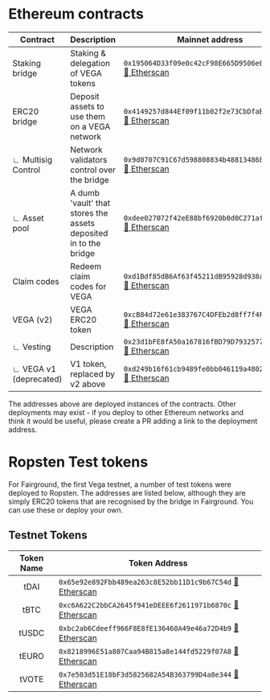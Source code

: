 
# Ethereum contracts
| Contract               | Description                                                      | Mainnet address                                                                                                       | Source                                                             |
| ---------------------- | ---------------------------------------------------------------- | --------------------------------------------------------------------------------------------------------------------- | ------------------------------------------------------------------ |
| Staking bridge         | Staking & delegation of VEGA tokens                              | `0x195064D33f09e0c42cF98E665D9506e0dC17de68`[🔎 Etherscan](https://etherscan.io/address/0x195064D33f09e0c42cF98E665D9506e0dC17de68) | [Staking_Bridge](https://github.com/vegaprotocol/Staking_Bridge)   |
| ERC20 bridge           | Deposit assets to use them on a VEGA network                     | `0x4149257d844Ef09f11b02f2e73CbDfaB4c911a73`[🔎 Etherscan](https://etherscan.io/address/0x4149257d844Ef09f11b02f2e73CbDfaB4c911a73) | [smart-contracts](https://github.com/vegaprotocol/smart-contracts) |
| ∟ Multisig Control     | Network validators control over the bridge                       | `0x9d0707C91C67d598808834b4881348684e92E11e`[🔎 Etherscan](https://etherscan.io/address/0x9d0707C91C67d598808834b4881348684e92E11e) | [smart-contracts](https://github.com/vegaprotocol/smart-contracts) |
| ∟ Asset pool           | A dumb 'vault' that stores the assets deposited in to the bridge | `0xdee027072f42eE88bf6920b0d0C271af4e8ff8fb`[🔎 Etherscan](https://etherscan.io/address/0xdee027072f42eE88bf6920b0d0C271af4e8ff8fb) | [smart-contracts](https://github.com/vegaprotocol/smart-contracts) |
| Claim codes            | Redeem claim codes for VEGA                                      | `0xd1Bdf85dB6Af63f45211dB95928d938abCc52dC8`[🔎 Etherscan](https://etherscan.io/address/0xd1Bdf85dB6Af63f45211dB95928d938abCc52dC8) | [Claim_Codes](https://github.com/vegaprotocol/Claim_Codes)         |
| VEGA (v2)              | VEGA ERC20 token                                                 | `0xcB84d72e61e383767C4DFEb2d8ff7f4FB89abc6e`[🔎 Etherscan](https://etherscan.io/address/0xcB84d72e61e383767C4DFEb2d8ff7f4FB89abc6e) | [Vega_Token_V2](https://github.com/vegaprotocol/Vega_Token_V2)     |
| ∟ Vesting              | Description                                                      | `0x23d1bFE8fA50a167816fBD79D7932577c06011f4`[🔎 Etherscan](https://etherscan.io/address/0x23d1bFE8fA50a167816fBD79D7932577c06011f4) | [Vega_Token_V2](https://github.com/vegaprotocol/Vega_Token_V2)     |
| ∟ VEGA v1 (deprecated) | V1 token, replaced by v2 above                                   | `0xd249b16f61cb9489fe0bb046119a48025545b58a`[🔎 Etherscan](https://etherscan.io/address/0xd249b16f61cb9489fe0bb046119a48025545b58a) | [Vega_Token](https://github.com/vegaprotocol/vega_token)           |

The addresses above are deployed instances of the contracts. Other deployments may exist - if you deploy to other Ethereum networks and think it would be useful, please create a PR adding a link to the deployment address.

# Ropsten Test tokens
For Fairground, the first Vega testnet, a number of test tokens were deployed to Ropsten. The addresses are listed below, although they are simply ERC20 tokens that are recognised by the bridge in Fairground. You can use these or deploy your own.

## Testnet Tokens
| Token Name | Token Address |
|:----------:|-------------|
|    tDAI    | `0x65e92e892Fbb489ea263c8E52bb11D1c9b67C54d` [🔎 Etherscan](https://ropsten.etherscan.io/address/0x65e92e892Fbb489ea263c8E52bb11D1c9b67C54d)              |
|    tBTC    | `0xc6A622C2bbCA2645f941eDEEE6f2611971b6870c` [🔎 Etherscan](https://ropsten.etherscan.io/address/0xc6A622C2bbCA2645f941eDEEE6f2611971b6870c)                           |
|    tUSDC   | `0xbc2ab6Cdeeff966F8E8fE136460A49e46a72D4b9` [🔎 Etherscan](https://ropsten.etherscan.io/address/0xbc2ab6Cdeeff966F8E8fE136460A49e46a72D4b9)                           |
|    tEURO   | `0x8218996E51a807Caa94B815a8e144fd5229f07A8` [🔎 Etherscan](https://ropsten.etherscan.io/address/0x8218996E51a807Caa94B815a8e144fd5229f07A8)                           |
|    tVOTE   | `0x7e503d51E18bF3d5825682A54B363799D4a8e344` [🔎 Etherscan](https://ropsten.etherscan.io/address/0x7e503d51E18bF3d5825682A54B363799D4a8e344)                           |
